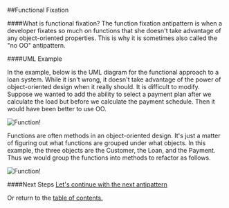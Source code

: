##Functional Fixation

####What is functional fixation?
The function fixation antipattern is when a developer fixates so much on functions
that she doesn't take advantage of any object-oriented properties. This is why
it is sometimes also called the "no OO" antipattern.

####UML Example

In the example, below is the UML diagram for the functional approach to a loan system.
While it isn't wrong, it doesn't take advantage of the power of object-oriented design
when it really should. It is difficult to modify. Suppose we wanted to add the
ability to select a payment plan after we calculate the load but before we 
calculate the payment schedule. Then it would have been better to use OO.

![Function!](https://github.com/trekbaum/present/blob/master/anti/resourses/function1.png "Function UML")

Functions are often methods in an object-oriented design. It's just a matter of 
figuring out what functions are grouped under what objects. In this example,
the three objects are the Customer, the Loan, and the Payment. Thus we would group
the functions into methods to refactor as follows.

![Function!](https://github.com/trekbaum/present/blob/master/anti/resourses/function2.png "Function UML")


####Next Steps
[Let's continue with the next antipattern](https://github.com/trekbaum/present/blob/master/anti/slide6.md)

Or return to the [table of contents.](https://github.com/trekbaum/present/blob/master/anti/README.md)
